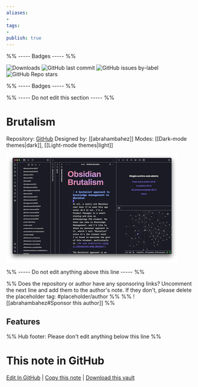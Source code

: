 ```yaml
---
aliases:
- 
tags: 
- 
publish: true
---
```


%% ----- Badges ----- %%

![Downloads](https://img.shields.io/badge/downloads-7193-573E7A?style=for-the-badge&logo=)
![GitHub last commit](https://img.shields.io/github/last-commit/abrahambahez/Brutalism?color=573E7A&label=last%20update&logo=github&style=for-the-badge)
![GitHub issues by-label](https://img.shields.io/github/issues/abrahambahez/Brutalism/help%20wanted?color=573E7A&logo=github&style=for-the-badge) 
![GitHub Repo stars](https://img.shields.io/github/stars/abrahambahez/Brutalism?color=573E7A&logo=github&style=for-the-badge)

%% ----- Badges ----- %%

%% ----- Do not edit this section ----- %%

# Brutalism

Repository: [GitHub](https://github.com/abrahambahez/Brutalism)
Designed by: [[abrahambahez]]
Modes: [[Dark-mode themes|dark]], [[Light-mode themes|light]]



![screenshot](https://github.com/abrahambahez/Brutalism/raw/HEAD/brutalism_dark.png)

%% ----- Do not edit anything above this line ----- %% 

%% Does the repository or author have any sponsoring links? Uncomment the next line and add them to the author's note. If they don't, please delete the placeholder tag: #placeholder/author %%
%% ![[abrahambahez#Sponsor this author]] %%


## Features



%% Hub footer: Please don't edit anything below this line %%

# This note in GitHub

<span class="git-footer">[Edit In GitHub](https://github.dev/obsidian-community/obsidian-hub/blob/main/02%20-%20Community%20Expansions/02.05%20All%20Community%20Expansions/Themes/Brutalism.md "git-hub-edit-note") | [Copy this note](https://raw.githubusercontent.com/obsidian-community/obsidian-hub/main/02%20-%20Community%20Expansions/02.05%20All%20Community%20Expansions/Themes/Brutalism.md "git-hub-copy-note") | [Download this vault](https://github.com/obsidian-community/obsidian-hub/archive/refs/heads/main.zip "git-hub-download-vault") </span>
